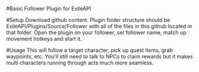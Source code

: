 #Basic Follower Plugin for ExileAPI

#Setup
Download github content. Plugin folder structure should be ExileAPI/Plugins/Source/Follower with all of the files in this github located in that folder.
Open the plugin on your follower, set follower name, match up movement hotkeys and start it. 

#Usage
This will follow a target character, pick up quest items, grab waypoints, etc. You'll still need to talk to NPCs to claim rewards but it makes multi characters running through acts much more seamless. 
